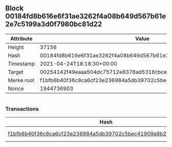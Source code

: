 ## Block 00184fd8b616e6f31ae3262f4a08b649d567b61e2e7c5199a3d0f7980bc81d22

Attribute | Value
--- | ---
Height | 37156
Hash | 00184fd8b616e6f31ae3262f4a08b649d567b61e2e7c5199a3d0f7980bc81d22
Timestamp | 2021-04-24T18:18:30+00:00
Target | 00254142f49eaaa504dc75712e8378ad5316cbcead634704b3734b6271167cc4
Merke root | f1bfb6b40f36c8ca6cf23e236984a5db39702c5bec41909a8b2ffb8f6be948b7
Nonce | 1944736903

```

```

### Transactions

Hash | Amount
--- | ---
[f1bfb6b40f36c8ca6cf23e236984a5db39702c5bec41909a8b2ffb8f6be948b7](f1bfb6b40f36c8ca6cf23e236984a5db39702c5bec41909a8b2ffb8f6be948b7.md) | 10.00000000 SKEPTI 

